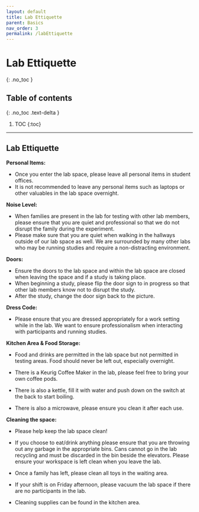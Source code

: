 ```yaml
---
layout: default
title: Lab Ettiquette
parent: Basics
nav_order: 3
permalink: /labEttiquette
---
```


# Lab Ettiquette
{: .no_toc }

## Table of contents
{: .no_toc .text-delta }

1. TOC
{:toc}

---

## Lab Ettiquette

**Personal Items:** 
   - Once you enter the lab space, please leave all personal items in student offices.
   - It is not recommended to leave any personal items such as laptops or other valuables in the lab space overnight.

**Noise Level:**
   - When families are present in the lab for testing with other lab members, please ensure that you are quiet and professional so that we do not disrupt the family during the experiment.
   - Please make sure that you are quiet when walking in the hallways outside of our lab space as well. We are surrounded by many other labs who may be running studies and require a non-distracting environment.

**Doors:** 
   - Ensure the doors to the lab space and within the lab space are closed when leaving the space and if a study is taking place. 
   - When beginning a study, please flip the door sign to in progress so that other lab members know not to disrupt the study. 
   - After the study, change the door sign back to the picture. 

**Dress Code:**
   - Please ensure that you are dressed appropriately for a work setting while in the lab. We want to ensure professionalism when interacting with participants and running studies.

**Kitchen Area & Food Storage:**
   - Food and drinks are permitted in the lab space but not permitted in testing areas. Food should never be left out, especially overnight. 

   - There is a Keurig Coffee Maker in the lab, please feel free to bring your own coffee pods. 
   - There is also a kettle, fill it with water and push down on the switch at the back to start boiling.
   - There is also a microwave, please ensure you clean it after each use. 

**Cleaning the space:**
   - Please help keep the lab space clean!

   - If you choose to eat/drink anything please ensure that you are throwing out any garbage in the appropriate bins. Cans cannot go in the lab recycling and must be discarded in the bin beside the elevators. Please ensure your workspace is left clean when you leave the lab.

   - Once a family has left, please clean all toys in the waiting area. 

   - If your shift is on Friday afternoon, please vacuum the lab space if there are no participants in the lab.

   - Cleaning supplies can be found in the kitchen area. 

